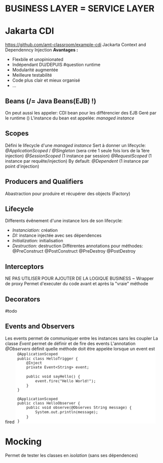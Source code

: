 # BUSINESS LAYER = SERVICE LAYER
# Jakarta CDI
https://github.com/amt-classroom/example-cdi
Jackarta Context and Dependenncy Injection
**Avantages :**
- Flexbile et unopinionated
- Indépendant DU/DEPUIS #question runtime
- Modularité augmentée
- Meilleure testabilité
- Code plus clair et mieux organisé
- ...
## Beans (/= Java Beans(EJB) !)
On peut aussi les appeler: CDI bean pour les différencier des EJB
Geré par le runtime ()
L'instance du bean est appelée: *managed instance*
## Scopes
Défini le lifecycle d'une *managed instance*
Sert à donner un lifecycle:
*@ApplicationScoped* / *@Singleton* (sera crée 1 seule fois lors de la 1ère injection)
*@SessionScoped* (1 instance par session)
*@RequestScoped* (1 instance par requête/injection)
By default: *@Dependent* (1 instance par point d'injection)
## Producers and Qualifiers
Abastraction pour produire et récupérer des objects (Factory)
## Lifecycle
Differents évênement d'une instance lors de son lifecycle:
- *Instanciation:* création
- *DI:* instance injectée avec ses dépendences
- *Initialization:* initialisation
- *Destruction:* destruction
Différentes annotations pour méthodes:
@PreConstruct
@PostConstruct
@PreDestroy
@PostDestroy
## Interceptors
NE PAS UTILISER POUR AJOUTER DE LA LOGIQUE BUSINESS
~ Wrapper de proxy
Permet d'executer du code avant et après la "vraie" méthode
## Decorators
#todo 
## Events and Observers
Les events permet de communiquer entre les instances sans les coupler
La classe *Event* permet de définir et de fire des events
L'annotation *@Observers* définit quelle méthode doit être appelée lorsque un event est fired
![](images/Pasted%20image%2020231019142548.png)
# Mocking
Permet de tester les classes en *isolation* (sans ses dépendences)
